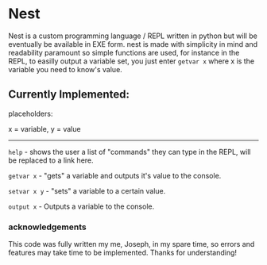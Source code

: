 # Nest
Nest is a custom programming language / REPL written in python but will be eventually be available in EXE form.
nest is made with simplicity in mind and readability paramount so simple functions are used, for instance in the REPL, to easilly output a variable set, you just enter `getvar x` where x is the variable you need to know's value.


## Currently Implemented:

placeholders:

x = variable, y = value

---

`help` - shows the user a list of "commands" they can type in the REPL, will be replaced to a link here.

`getvar x` - "gets" a variable and outputs it's value to the console.

`setvar x y` - "sets" a variable to a certain value.

`output x` - Outputs a variable to the console.


### acknowledgements

This code was fully written my me, Joseph, in my spare time, so errors and features may take time to be implemented. Thanks for understanding!
